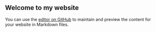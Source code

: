 ## Welcome to my website

You can use the [editor on GitHub](https://github.com/diazrome/diazrome.github.io/edit/master/README.md) to maintain and preview the content for your website in Markdown files.
